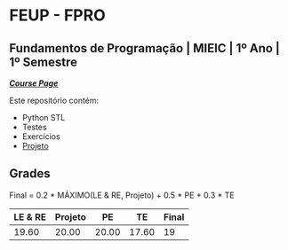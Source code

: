 # FEUP - FPRO

## Fundamentos de Programação | MIEIC | 1º Ano | 1º Semestre


[***Course Page***](https://sigarra.up.pt/feup/pt/ucurr_geral.ficha_uc_view?pv_ocorrencia_id=436425)


Este repositório contém:
- Python STL
- Testes
- Exercícios
- [Projeto](https://github.com/xico2001pt/flashgordon-atari)

## Grades

Final = 0.2 * MÁXIMO(LE & RE, Projeto) + 0.5 * PE + 0.3 * TE

| LE & RE | Projeto | PE | TE | Final
|---|---|---|---|---
| 19.60 | 20.00 | 20.00 | 17.60 | 19
